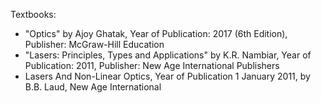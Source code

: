 Textbooks:

<ul>

<li>"Optics" by Ajoy Ghatak, Year of Publication: 2017 (6th Edition), Publisher: McGraw-Hill Education </li>
<li>"Lasers: Principles, Types and Applications" by K.R. Nambiar, Year of Publication: 2011, Publisher: New Age International Publishers </li>

<li>Lasers And Non-Linear Optics, Year of Publication 1 January 2011, by B.B. Laud, New Age International </li>

</ul>